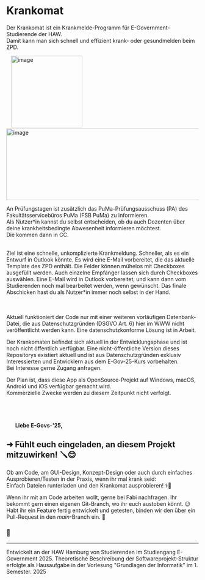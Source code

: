 # Krankomat
Der Krankomat ist ein Krankmelde-Programm für E-Government-Studierende der HAW.  
Damit kann man sich schnell und effizient krank- oder gesundmelden beim ZPD.

&nbsp;&nbsp;&nbsp;<img width="187" height="187" alt="image" src="https://github.com/user-attachments/assets/2a168e3d-2948-4ad9-8d6b-746929e88f25" />&nbsp;&nbsp;&nbsp;&nbsp;<img width="561" height="187" alt="image" src="https://github.com/user-attachments/assets/acaef07f-ee69-435a-b7d8-a80ef2dd473d" />



An Prüfungstagen ist zusätzlich das PuMa-Prüfungsausschuss (PA) des Fakultätsservicebüros PuMa (FSB PuMa) zu informieren.  
Als Nutzer*in kannst du selbst entscheiden, ob du auch Dozenten über deine krankheitsbedingte Abwesenheit informieren möchtest.  
Die kommen dann in CC.

 <br>
Ziel ist eine schnelle, unkomplizierte Krankmeldung. Schneller, als es ein Entwurf in Outlook könnte.  
Es wird eine E-Mail vorbereitet, die das aktuelle Template des ZPD enthält.  
Die Felder können mühelos mit Checkboxes ausgefüllt werden.  
Auch einzelne Empfänger lassen sich durch Checkboxes auswählen.  
Eine E-Mail wird in Outlook vorbereitet, und kann dann vom Studierenden noch mal bearbeitet werden, wenn gewünscht.  
Das finale Abschicken hast du als Nutzer*in immer noch selbst in der Hand.


 <br>

 <br>

 <br>

 Aktuell funktioniert der Code nur mit einer weiteren vorläufigen Datenbank-Datei, die aus Datenschutzgründen (DSGVO Art. 6) hier im WWW nicht veröffentlicht werden kann.
 Eine datenschutzkonforme Lösung ist in Arbeit.
 
 Der Krankomaten befindet sich aktuell in der Entwicklungsphase und ist noch nicht öffentlich verfügbar.
 Eine nicht-öffentliche Version dieses Repositorys existiert aktuell und ist aus Datenschutzgründen exklusiv Interessierten und Entwicklern aus dem E-Gov-25-Kurs vorbehalten.  
 Bei Interesse gerne Zugang anfragen.
 
 Der Plan ist, dass diese App als OpenSource-Projekt auf Windows, macOS, Android und iOS verfügbar gemacht wird.  
 Kommerzielle Zwecke werden zu diesem Zeitpunkt nicht verfolgt.
 
 <br>
 <br>
 
#### &nbsp;&nbsp;&nbsp;&nbsp;&nbsp;&nbsp;&nbsp;Liebe E-Govs-'25,
## ➜ Fühlt euch eingeladen, an diesem Projekt mitzuwirken! 🪛😊
Ob am Code, am GUI-Design, Konzept-Design oder auch durch einfaches Ausprobieren/Testen in der Praxis, wenn ihr mal krank seid:  
Einfach Dateien runterladen und den Krankomat ausprobieren! ⚕️🏥

Wenn ihr mit am Code arbeiten wollt, gerne bei Fabi nachfragen. Ihr bekommt gern einen eigenen Git-Branch, wo ihr euch austoben könnt. 😉  
Habt ihr ein Feature fertig entwickelt und getesten, binden wir den über ein Pull-Request in den _main_-Branch ein. 🪷
### 👷

---

Entwickelt an der HAW Hamburg von Studierenden im Studiengang E-Government 2025.
Theoretische Beschreibung der Softwareprojekt-Struktur erfolgte als Hausaufgabe in der Vorlesung "Grundlagen der Informatik" im 1. Semester.
2025
